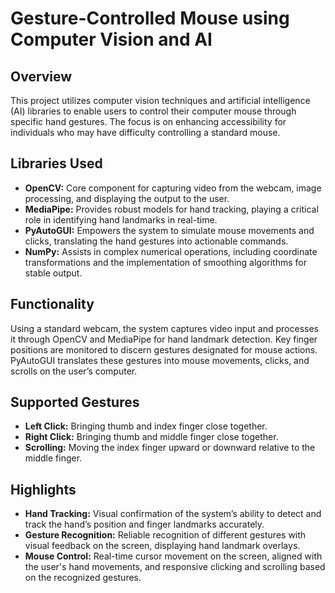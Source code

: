 # Gesture-Controlled Mouse using Computer Vision and AI

## Overview

This project utilizes computer vision techniques and artificial intelligence (AI) libraries to enable users to control their computer mouse through specific hand gestures. The focus is on enhancing accessibility for individuals who may have difficulty controlling a standard mouse.

## Libraries Used

- **OpenCV:** Core component for capturing video from the webcam, image processing, and displaying the output to the user.
- **MediaPipe:** Provides robust models for hand tracking, playing a critical role in identifying hand landmarks in real-time.
- **PyAutoGUI:** Empowers the system to simulate mouse movements and clicks, translating the hand gestures into actionable commands.
- **NumPy:** Assists in complex numerical operations, including coordinate transformations and the implementation of smoothing algorithms for stable output.

## Functionality

Using a standard webcam, the system captures video input and processes it through OpenCV and MediaPipe for hand landmark detection. Key finger positions are monitored to discern gestures designated for mouse actions. PyAutoGUI translates these gestures into mouse movements, clicks, and scrolls on the user’s computer.

## Supported Gestures

- **Left Click:** Bringing thumb and index finger close together.
- **Right Click:** Bringing thumb and middle finger close together.
- **Scrolling:** Moving the index finger upward or downward relative to the middle finger.

## Highlights

- **Hand Tracking:** Visual confirmation of the system’s ability to detect and track the hand’s position and finger landmarks accurately.
- **Gesture Recognition:** Reliable recognition of different gestures with visual feedback on the screen, displaying hand landmark overlays.
- **Mouse Control:** Real-time cursor movement on the screen, aligned with the user's hand movements, and responsive clicking and scrolling based on the recognized gestures.
